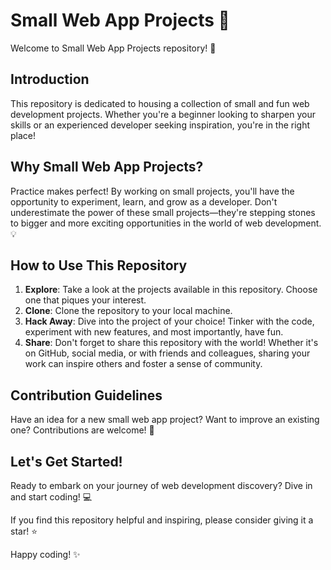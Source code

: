 # Small Web App Projects 🚀

Welcome to Small Web App Projects repository! 🌟

## Introduction
This repository is dedicated to housing a collection of small and fun web development projects. Whether you're a beginner looking to sharpen your skills or an experienced developer seeking inspiration, you're in the right place!

## Why Small Web App Projects?
Practice makes perfect! By working on small projects, you'll have the opportunity to experiment, learn, and grow as a developer. Don't underestimate the power of these small projects—they're stepping stones to bigger and more exciting opportunities in the world of web development. 💡

## How to Use This Repository
1. **Explore**: Take a look at the projects available in this repository. Choose one that piques your interest.
2. **Clone**: Clone the repository to your local machine.
3. **Hack Away**: Dive into the project of your choice! Tinker with the code, experiment with new features, and most importantly, have fun.
4. **Share**: Don't forget to share this repository with the world! Whether it's on GitHub, social media, or with friends and colleagues, sharing your work can inspire others and foster a sense of community.

## Contribution Guidelines
Have an idea for a new small web app project? Want to improve an existing one? Contributions are welcome! 🙂

## Let's Get Started!
Ready to embark on your journey of web development discovery? Dive in and start coding! 💻

If you find this repository helpful and inspiring, please consider giving it a star! ⭐

Happy coding! ✨
